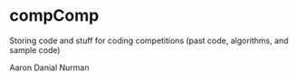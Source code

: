 # compComp
Storing code and stuff for coding competitions (past code, algorithms, and sample code)

Aaron
Danial
Nurman
